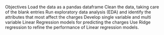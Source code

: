 Objectives
Load the data as a pandas dataframe
Clean the data, taking care of the blank entries
Run exploratory data analysis (EDA) and identify the attributes that most affect the charges
Develop single variable and multi variable Linear Regression models for predicting the charges
Use Ridge regression to refine the performance of Linear regression models.
